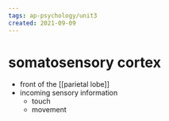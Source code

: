 ```yaml
---
tags: ap-psychology/unit3 
created: 2021-09-09
---
```


# somatosensory cortex

- front of the [[parietal lobe]]
- incoming sensory information
	- touch
	- movement 
